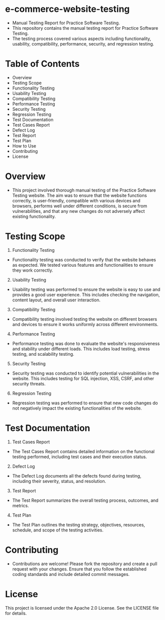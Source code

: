 # e-commerce-website-testing
- Manual Testing Report for Practice Software Testing.
- This repository contains the manual testing report for Practice Software Testing.
- The testing process covered various aspects including functionality, usability, compatibility, performance, security, and regression testing.
# Table of Contents
- Overview
- Testing Scope
- Functionality Testing
- Usability Testing
- Compatibility Testing
- Performance Testing
- Security Testing
- Regression Testing
- Test Documentation
- Test Cases Report
- Defect Log
- Test Report
- Test Plan
- How to Use
- Contributing
- License
# Overview
- This project involved thorough manual testing of the Practice Software Testing website. The aim was to ensure that the website functions correctly, is user-friendly, compatible with various devices and browsers, performs well under different conditions, is secure from vulnerabilities, and that any new changes do not adversely affect existing functionality.
# Testing Scope
1. Functionality Testing
- Functionality testing was conducted to verify that the website behaves as expected. We tested various features and functionalities to ensure they work correctly.
2. Usability Testing
- Usability testing was performed to ensure the website is easy to use and provides a good user experience. This includes checking the navigation, content layout, and overall user interaction.
3. Compatibility Testing
- Compatibility testing involved testing the website on different browsers and devices to ensure it works uniformly across different environments.
4. Performance Testing
- Performance testing was done to evaluate the website's responsiveness and stability under different loads. This includes load testing, stress testing, and scalability testing.
5. Security Testing
- Security testing was conducted to identify potential vulnerabilities in the website. This includes testing for SQL injection, XSS, CSRF, and other security threats.
6. Regression Testing
- Regression testing was performed to ensure that new code changes do not negatively impact the existing functionalities of the website.
# Test Documentation
1. Test Cases Report
- The Test Cases Report contains detailed information on the functional testing performed, including test cases and their execution status.
2. Defect Log
- The Defect Log documents all the defects found during testing, including their severity, status, and resolution.
3. Test Report
- The Test Report summarizes the overall testing process, outcomes, and metrics.
4. Test Plan
- The Test Plan outlines the testing strategy, objectives, resources, schedule, and scope of the testing activities.
# Contributing
- Contributions are welcome! Please fork the repository and create a pull request with your changes. Ensure that you follow the established coding standards and include detailed commit messages.
# License
This project is licensed under the Apache 2.0 License. See the LICENSE file for details.

